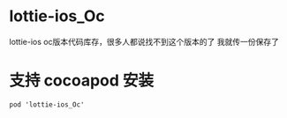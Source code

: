 # lottie-ios_Oc
lottie-ios oc版本代码库存，很多人都说找不到这个版本的了 我就传一份保存了
# 支持 cocoapod  安装
```
pod 'lottie-ios_Oc'
```
